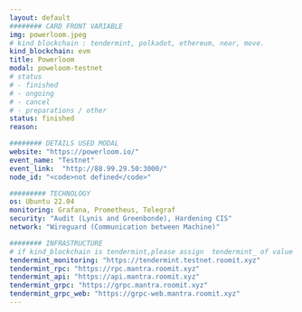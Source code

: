 ```yaml
---
layout: default
######## CARD FRONT VARIABLE
img: powerloom.jpeg
# kind blockchain : tendermint, polkadot, ethereum, near, move.
kind_blockchain: evm
title: Powerloom
modal: poweloom-testnet
# status
# - finished
# - ongoing
# - cancel
# - preparations / other
status: finished
reason: 

######## DETAILS USED MODAL
website: "https://powerloom.io/"
event_name: "Testnet"
event_link:  "http://88.99.29.50:3000/"
node_id: "<code>not defined</code>"

######### TECHNOLOGY
os: Ubuntu 22.04
monitoring: Grafana, Prometheus, Telegraf
security: "Audit (Lynis and Greenbonde), Hardening CIS"
network: "Wireguard (Communication between Machine)"

######## INFRASTRUCTURE
# if kind_blockchain is tendermint,please assign  tendermint_ of value
tendermint_monitoring: "https://tendermint.testnet.roomit.xyz"
tendermint_rpc: "https://rpc.mantra.roomit.xyz"
tendermint_api: "https://api.mantra.roomit.xyz"
tendermint_grpc: "https://grpc.mantra.roomit.xyz"
tendermint_grpc_web: "https://grpc-web.mantra.roomit.xyz"
---
```

